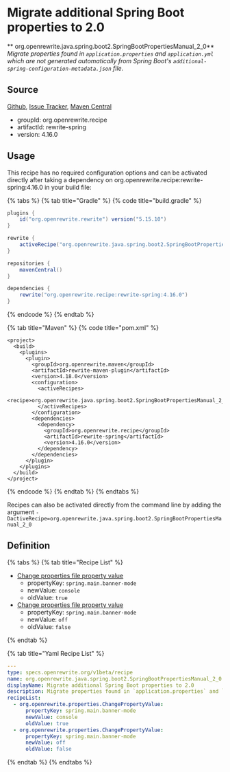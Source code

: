 # Migrate additional Spring Boot properties to 2.0

** org.openrewrite.java.spring.boot2.SpringBootPropertiesManual\_2\_0**
_Migrate properties found in `application.properties` and `application.yml` which are not generated automatically from Spring Boot's `additional-spring-configuration-metadata.json` file._

## Source

[Github](https://github.com/openrewrite/rewrite-spring), [Issue Tracker](https://github.com/openrewrite/rewrite-spring/issues), [Maven Central](https://search.maven.org/artifact/org.openrewrite.recipe/rewrite-spring/4.16.0/jar)

* groupId: org.openrewrite.recipe
* artifactId: rewrite-spring
* version: 4.16.0


## Usage

This recipe has no required configuration options and can be activated directly after taking a dependency on org.openrewrite.recipe:rewrite-spring:4.16.0 in your build file:

{% tabs %}
{% tab title="Gradle" %}
{% code title="build.gradle" %}
```groovy
plugins {
    id("org.openrewrite.rewrite") version("5.15.10")
}

rewrite {
    activeRecipe("org.openrewrite.java.spring.boot2.SpringBootPropertiesManual_2_0")
}

repositories {
    mavenCentral()
}

dependencies {
    rewrite("org.openrewrite.recipe:rewrite-spring:4.16.0")
}
```
{% endcode %}
{% endtab %}

{% tab title="Maven" %}
{% code title="pom.xml" %}
```markup
<project>
  <build>
    <plugins>
      <plugin>
        <groupId>org.openrewrite.maven</groupId>
        <artifactId>rewrite-maven-plugin</artifactId>
        <version>4.18.0</version>
        <configuration>
          <activeRecipes>
            <recipe>org.openrewrite.java.spring.boot2.SpringBootPropertiesManual_2_0</recipe>
          </activeRecipes>
        </configuration>
        <dependencies>
          <dependency>
            <groupId>org.openrewrite.recipe</groupId>
            <artifactId>rewrite-spring</artifactId>
            <version>4.16.0</version>
          </dependency>
        </dependencies>
      </plugin>
    </plugins>
  </build>
</project>
```
{% endcode %}
{% endtab %}
{% endtabs %}

Recipes can also be activated directly from the command line by adding the argument `-DactiveRecipe=org.openrewrite.java.spring.boot2.SpringBootPropertiesManual_2_0`

## Definition

{% tabs %}
{% tab title="Recipe List" %}
* [Change properties file property value](../../../properties/changepropertyvalue.md)
  * propertyKey: `spring.main.banner-mode`
  * newValue: `console`
  * oldValue: `true`
* [Change properties file property value](../../../properties/changepropertyvalue.md)
  * propertyKey: `spring.main.banner-mode`
  * newValue: `off`
  * oldValue: `false`

{% endtab %}

{% tab title="Yaml Recipe List" %}
```yaml
---
type: specs.openrewrite.org/v1beta/recipe
name: org.openrewrite.java.spring.boot2.SpringBootPropertiesManual_2_0
displayName: Migrate additional Spring Boot properties to 2.0
description: Migrate properties found in `application.properties` and `application.yml` which are not generated automatically from Spring Boot's `additional-spring-configuration-metadata.json` file.
recipeList:
  - org.openrewrite.properties.ChangePropertyValue:
      propertyKey: spring.main.banner-mode
      newValue: console
      oldValue: true
  - org.openrewrite.properties.ChangePropertyValue:
      propertyKey: spring.main.banner-mode
      newValue: off
      oldValue: false

```
{% endtab %}
{% endtabs %}
